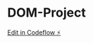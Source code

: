 # DOM-Project

[Edit in Codeflow ⚡️](https://stackblitz.com/~/github.com/Maysha-Khanom-Moon/DOM-Project)